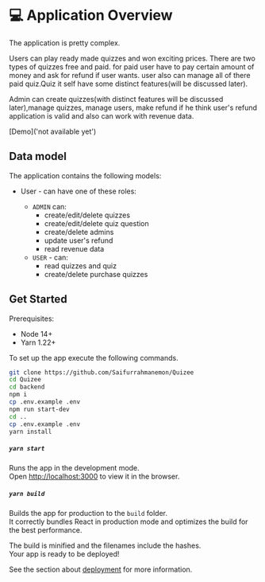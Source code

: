 # 💻 Application Overview

The application is pretty complex.

Users can play ready made quizzes and won exciting prices. There are two types of quizzes free and paid. for paid user have to pay certain amount of money and ask for refund if user wants. user also can manage all of there paid quiz.Quiz it self have some distinct features(will be discussed later).

Admin can create quizzes(with distinct features will be discussed later),manage quizzes, manage users, make refund if he think user's refund application is valid and also can work with revenue data.

[Demo]('not available yet')

## Data model

The application contains the following models:


- User - can have one of these roles:

  - `ADMIN` can:
    - create/edit/delete quizzes
    - create/edit/delete quiz question
    - create/delete admins
    - update user's refund
    - read revenue data
  - `USER` - can:
    - read quizzes and quiz
    - create/delete purchase quizzes


## Get Started

Prerequisites:

- Node 14+
- Yarn 1.22+


To set up the app execute the following commands.

```bash
git clone https://github.com/Saifurrahmanemon/Quizee
cd Quizee
cd backend
npm i
cp .env.example .env
npm run start-dev
cd ..
cp .env.example .env
yarn install
```

##### `yarn start`

Runs the app in the development mode.\
Open [http://localhost:3000](http://localhost:3000) to view it in the browser.

##### `yarn build`

Builds the app for production to the `build` folder.\
It correctly bundles React in production mode and optimizes the build for the best performance.

The build is minified and the filenames include the hashes.\
Your app is ready to be deployed!

See the section about [deployment](https://facebook.github.io/create-react-app/docs/deployment) for more information.
